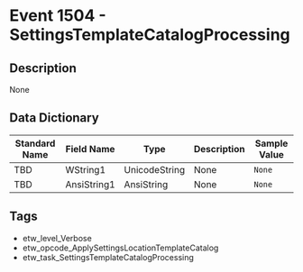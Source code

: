 # Event 1504 - SettingsTemplateCatalogProcessing

## Description
None

## Data Dictionary
|Standard Name|Field Name|Type|Description|Sample Value|
|---|---|---|---|---|
|TBD|WString1|UnicodeString|None|`None`|
|TBD|AnsiString1|AnsiString|None|`None`|

## Tags
* etw_level_Verbose
* etw_opcode_ApplySettingsLocationTemplateCatalog
* etw_task_SettingsTemplateCatalogProcessing